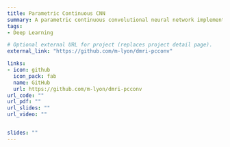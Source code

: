 ```yaml
---
title: Parametric Continuous CNN
summary: A parametric continuous convolutional neural network implementation to perform super-resolution with diffusion MRI data. Built using Python, PyTorch, and Lightning.
tags:
- Deep Learning

# Optional external URL for project (replaces project detail page).
external_link: "https://github.com/m-lyon/dmri-pcconv"

links:
- icon: github
  icon_pack: fab
  name: GitHub
  url: https://github.com/m-lyon/dmri-pcconv
url_code: ""
url_pdf: ""
url_slides: ""
url_video: ""


slides: ""
---
```



